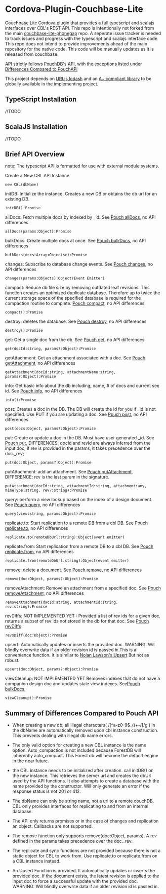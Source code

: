 # Cordova-Plugin-Couchbase-Lite
Couchbase Lite Cordova plugin that provides a
full typescript and scalajs interfaces over CBL's REST API. This repo is intentionally not forked from the main
[couchbase-lite-phonegap](https://github.com/couchbaselabs/Couchbase-Lite-PhoneGap-Plugin) repo. A seperate issue tracker is needed to track issues and progress with the typescript and scalajs interface code. This repo does not intend to provide improvements ahead of the main repository for the native code. This code will be manually updates as it is released from couchbase.

API strictly follows [PouchDB](http://pouchdb.com/api.html)'s API,
 with the exceptions listed under [Differences Compared to PouchAPI](#quirks)

This project depends on
[URI.js](https://medialize.github.io/URI.js/),[lodash](https://lodash.com/docs) and an
[A+ compliant library](https://github.com/promises-aplus/promises-spec/blob/master/implementations.md)
  to be globally available in the implementing project.

## TypeScript Installation
//TODO

## ScalaJS Installation
//TODO

## Brief API Overview
note: The typescript API is formatted for use with external module systems.

Create a New CBL API Instance

    new CBL(dbName)

initDB: Initialize the instance. Creates a new DB or obtains the db url for
an existing DB.

    initDB():Promise

allDocs: Fetch multiple docs by indexed by _id. See
[Pouch allDocs](http://pouchdb.com/api.html#batch_fetch), no API differences

    allDocs(params:Object):Promise

bulkDocs: Create multiple docs at once. See
[Pouch bulkDocs](http://pouchdb.com/api.html#batch_create), no API differences

    bulkDocs(docs:Array<Objects>):Promise

changes: Subscribe to database change events. See
[Pouch changes](http://pouchdb.com/api.html#changes), no API differences

    changes(params:Objects):Object(Event Emitter)

compact: Reduce db file size by removing outdated leaf revisions. This function creates an
optimized duplicate database. Therefore up to twice the current storage space of the
 specified database is required for the compaction routine to complete.
[Pouch compact](http://pouchdb.com/api.html#compaction), no API differences

    compact():Promise

destroy: deletes the database. See
[Pouch destroy](http://pouchdb.com/api.html#delete_database), no API differences

    destroy():Promise

get: Get a single doc from the db. See
[Pouch get](http://pouchdb.com/api.html#fetch_document), no API differences

    get(docId:string, params?:Object):Promise

getAttachment: Get an attachment associated with a doc. See
[Pouch getAttachment](http://pouchdb.com/api.html#bget_attachment), no API differences

    getAttachment(docId:string, attachmentName:string, params?:Object):Promise

info: Get basic info about the db including, name, # of docs and current seq id. See
[Pouch info](http://pouchdb.com/api.html#database_information), no API differences

    info():Promise

post: Creates a doc in the DB. The DB will create the id for you if _id is not specified.
Use PUT if you are updating a doc.
 See [Pouch post](http://pouchdb.com/api.html#using-dbpost), no API differences

    post(docs:Object, params?:Object):Promise

put: Create or update a doc in the DB. Must have user generated _id. See
[Pouch put](http://pouchdb.com/api.html#create_document), DIFFERENCES: docId and revId
are always inferred from the input doc, if rev is provided in the params, it takes
precedence over the doc._rev;

    put(doc:Object, params?:Object):Promise

putAttachment: add an attachment. See
[Pouch putAttachment](http://pouchdb.com/api.html#save_attachment), DIFFERENCE: rev is
the last param in the signature.

    putAttachment(docId:string, attachmentId:string, attachment:any, mimeType:string, rev?:string):Promise

query: perform a view lookup based on the index of a design document. See
[Pouch query](http://pouchdb.com/api.html#query_database), no API differences

    query(view:string, params:Object):Promise

replicate.to: Start replication to a remote DB from a cbl DB. See
[Pouch replicate.to](http://pouchdb.com/api.html#example-usage-9), no API differences

    replicate.to(remoteDbUrl:string):Object(event emitter)

replicate.from: Start replication from a remote DB to a cbl DB. See
[Pouch replicate.from](http://pouchdb.com/api.html#example-usage-9), no API differences

    replicate.from(remoteDbUrl:string):Object(event emitter)

remove: delete a document. See
[Pouch remove](http://pouchdb.com/api.html#delete_document), no API differences

    remove(doc:Object, params?:Object):Promise

removeAttachment: Remove an attachment from a specified doc. See
[Pouch removeAttachment](http://pouchdb.com/api.html#delete_attachment),
 no API differences

    removeAttachment(docId:string, attachmentId:string, rev:string):Promise

revDiffs: NOT IMPLEMENTED YET : Provided a list of rev ids for a given doc, 
returns a subset of rev ids not stored in the db for that doc. See
[Pouch revDiffs](http://pouchdb.com/api.html#revisions_diff)

    revsDiff(doc:Object):Promise

upsert: Automatically updates or inserts the provided doc.
WARNING: Will blindly overwrite data if an older revision id is passed in.This
is a convenience function. It is similar to
[Nolan Lawson's Upsert](https://github.com/pouchdb/upsert) But not as robust.

    upsert(doc:Object, params?:Object):Promise

viewCleanup: NOT IMPLEMENTED YET Removes indexes that do not have a companion design doc and updates stale view
indexes. See[Pouch bulkDocs](http://pouchdb.com/api.html#view_cleanup),


    viewCleanup():Promise


## <a name="quirks"></a>Summary of Differences Compared to Pouch API
- When creating a new db, all illegal characters( /[^a-z0-9$_()+-/]/g )
in the dbName are automatically removed upon cbl instance construction.
This prevents dealing with illegal db name errors.

- The only valid option for creating a new CBL instance is the name
option. Auto_compaction is not included because ForestDB will inherently
auto_compact. This Forest db will become the default engine in the near
future.

- the CBL instance needs to be initialized after creation.
call initDB() on the new instance. This retrieves the server url and
creates the dbUrl used by the API functions. It also attempts to create
a database with the name provided by the constructor. Will only
generate an error if the response status is not 201 or 412.

- The dbName can only be string name, not a url to a remote couchDB. CBL
only provides interfaces for replicating to and from an internal database.

- The API only returns promises or in the case of changes and replication
an object. Callbacks are not supported.

- The remove function only supports remove(doc:Object, params). A rev
defined in the params takes precedence over the doc._rev.

- The replicate and sync functions are not provided because there is not a
 static object for CBL to work from. Use replicate.to or replicate.from on
 a CBL instance instead.

- An Upsert Function is provided. It automatically updates or inserts the
provided doc. If the document exists, the latest revision is applied to
 the input doc to force a successful update with the provided doc.
 WARNING: Will blindly overwrite data if an older revision id is passed in.
